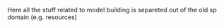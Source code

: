 Here all the stuff related to model building is separeted out of the old sp domain (e.g. resources)
